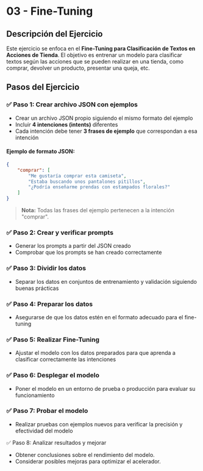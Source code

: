 # 03 - Fine-Tuning

## Descripción del Ejercicio

Este ejercicio se enfoca en el **Fine-Tuning para Clasificación de Textos en Acciones de Tienda**. El objetivo es entrenar un modelo para clasificar textos según las acciones que se pueden realizar en una tienda, como comprar, devolver un producto, presentar una queja, etc.

## Pasos del Ejercicio

### ✅ Paso 1: Crear archivo JSON con ejemplos

- Crear un archivo JSON propio siguiendo el mismo formato del ejemplo
- Incluir **4 intenciones (intents)** diferentes
- Cada intención debe tener **3 frases de ejemplo** que correspondan a esa intención

#### Ejemplo de formato JSON:

```json
{
    "comprar": [
        "Me gustaría comprar esta camiseta",
        "Estaba buscando unos pantalones pitillos",
        "¿Podría enseñarme prendas con estampados florales?"
    ]
}
```

> **Nota:** Todas las frases del ejemplo pertenecen a la intención "comprar".

### ✅ Paso 2: Crear y verificar prompts

- Generar los prompts a partir del JSON creado
- Comprobar que los prompts se han creado correctamente

### ✅ Paso 3: Dividir los datos

- Separar los datos en conjuntos de entrenamiento y validación siguiendo buenas prácticas

### ✅ Paso 4: Preparar los datos

- Asegurarse de que los datos estén en el formato adecuado para el fine-tuning

### ✅ Paso 5: Realizar Fine-Tuning

- Ajustar el modelo con los datos preparados para que aprenda a clasificar correctamente las intenciones

### ✅ Paso 6: Desplegar el modelo

- Poner el modelo en un entorno de prueba o producción para evaluar su funcionamiento

### ✅ Paso 7: Probar el modelo

- Realizar pruebas con ejemplos nuevos para verificar la precisión y efectividad del modelo

✅ Paso 8: Analizar resultados y mejorar

- Obtener conclusiones sobre el rendimiento del modelo.
- Considerar posibles mejoras para optimizar el acelerador.